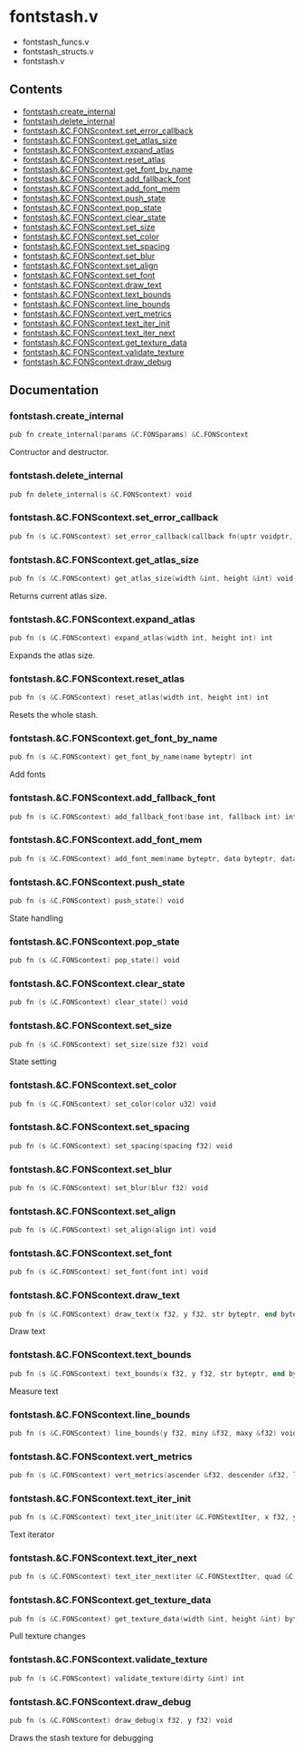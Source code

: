 # fontstash.v
- fontstash_funcs.v
- fontstash_structs.v
- fontstash.v
## Contents
- [fontstash.create_internal](#fontstashcreate_internal)
- [fontstash.delete_internal](#fontstashdelete_internal)
- [fontstash.&C.FONScontext.set_error_callback](#fontstashcfonscontextset_error_callback)
- [fontstash.&C.FONScontext.get_atlas_size](#fontstashcfonscontextget_atlas_size)
- [fontstash.&C.FONScontext.expand_atlas](#fontstashcfonscontextexpand_atlas)
- [fontstash.&C.FONScontext.reset_atlas](#fontstashcfonscontextreset_atlas)
- [fontstash.&C.FONScontext.get_font_by_name](#fontstashcfonscontextget_font_by_name)
- [fontstash.&C.FONScontext.add_fallback_font](#fontstashcfonscontextadd_fallback_font)
- [fontstash.&C.FONScontext.add_font_mem](#fontstashcfonscontextadd_font_mem)
- [fontstash.&C.FONScontext.push_state](#fontstashcfonscontextpush_state)
- [fontstash.&C.FONScontext.pop_state](#fontstashcfonscontextpop_state)
- [fontstash.&C.FONScontext.clear_state](#fontstashcfonscontextclear_state)
- [fontstash.&C.FONScontext.set_size](#fontstashcfonscontextset_size)
- [fontstash.&C.FONScontext.set_color](#fontstashcfonscontextset_color)
- [fontstash.&C.FONScontext.set_spacing](#fontstashcfonscontextset_spacing)
- [fontstash.&C.FONScontext.set_blur](#fontstashcfonscontextset_blur)
- [fontstash.&C.FONScontext.set_align](#fontstashcfonscontextset_align)
- [fontstash.&C.FONScontext.set_font](#fontstashcfonscontextset_font)
- [fontstash.&C.FONScontext.draw_text](#fontstashcfonscontextdraw_text)
- [fontstash.&C.FONScontext.text_bounds](#fontstashcfonscontexttext_bounds)
- [fontstash.&C.FONScontext.line_bounds](#fontstashcfonscontextline_bounds)
- [fontstash.&C.FONScontext.vert_metrics](#fontstashcfonscontextvert_metrics)
- [fontstash.&C.FONScontext.text_iter_init](#fontstashcfonscontexttext_iter_init)
- [fontstash.&C.FONScontext.text_iter_next](#fontstashcfonscontexttext_iter_next)
- [fontstash.&C.FONScontext.get_texture_data](#fontstashcfonscontextget_texture_data)
- [fontstash.&C.FONScontext.validate_texture](#fontstashcfonscontextvalidate_texture)
- [fontstash.&C.FONScontext.draw_debug](#fontstashcfonscontextdraw_debug)

## Documentation
### fontstash.create_internal
```v
pub fn create_internal(params &C.FONSparams) &C.FONScontext
```
Contructor and destructor.

### fontstash.delete_internal
```v
pub fn delete_internal(s &C.FONScontext) void
```
### fontstash.&C.FONScontext.set_error_callback
```v
pub fn (s &C.FONScontext) set_error_callback(callback fn(uptr voidptr, error int, val int), uptr voidptr) void
```
### fontstash.&C.FONScontext.get_atlas_size
```v
pub fn (s &C.FONScontext) get_atlas_size(width &int, height &int) void
```
Returns current atlas size.

### fontstash.&C.FONScontext.expand_atlas
```v
pub fn (s &C.FONScontext) expand_atlas(width int, height int) int
```
Expands the atlas size.

### fontstash.&C.FONScontext.reset_atlas
```v
pub fn (s &C.FONScontext) reset_atlas(width int, height int) int
```
Resets the whole stash.

### fontstash.&C.FONScontext.get_font_by_name
```v
pub fn (s &C.FONScontext) get_font_by_name(name byteptr) int
```
Add fonts

### fontstash.&C.FONScontext.add_fallback_font
```v
pub fn (s &C.FONScontext) add_fallback_font(base int, fallback int) int
```
### fontstash.&C.FONScontext.add_font_mem
```v
pub fn (s &C.FONScontext) add_font_mem(name byteptr, data byteptr, data_size int, free_data int) int
```
### fontstash.&C.FONScontext.push_state
```v
pub fn (s &C.FONScontext) push_state() void
```
State handling

### fontstash.&C.FONScontext.pop_state
```v
pub fn (s &C.FONScontext) pop_state() void
```
### fontstash.&C.FONScontext.clear_state
```v
pub fn (s &C.FONScontext) clear_state() void
```
### fontstash.&C.FONScontext.set_size
```v
pub fn (s &C.FONScontext) set_size(size f32) void
```
State setting

### fontstash.&C.FONScontext.set_color
```v
pub fn (s &C.FONScontext) set_color(color u32) void
```
### fontstash.&C.FONScontext.set_spacing
```v
pub fn (s &C.FONScontext) set_spacing(spacing f32) void
```
### fontstash.&C.FONScontext.set_blur
```v
pub fn (s &C.FONScontext) set_blur(blur f32) void
```
### fontstash.&C.FONScontext.set_align
```v
pub fn (s &C.FONScontext) set_align(align int) void
```
### fontstash.&C.FONScontext.set_font
```v
pub fn (s &C.FONScontext) set_font(font int) void
```
### fontstash.&C.FONScontext.draw_text
```v
pub fn (s &C.FONScontext) draw_text(x f32, y f32, str byteptr, end byteptr) f32
```
Draw text

### fontstash.&C.FONScontext.text_bounds
```v
pub fn (s &C.FONScontext) text_bounds(x f32, y f32, str byteptr, end byteptr, bounds &f32) f32
```
Measure text

### fontstash.&C.FONScontext.line_bounds
```v
pub fn (s &C.FONScontext) line_bounds(y f32, miny &f32, maxy &f32) void
```
### fontstash.&C.FONScontext.vert_metrics
```v
pub fn (s &C.FONScontext) vert_metrics(ascender &f32, descender &f32, lineh &f32) void
```
### fontstash.&C.FONScontext.text_iter_init
```v
pub fn (s &C.FONScontext) text_iter_init(iter &C.FONStextIter, x f32, y f32, str byteptr, end byteptr) int
```
Text iterator

### fontstash.&C.FONScontext.text_iter_next
```v
pub fn (s &C.FONScontext) text_iter_next(iter &C.FONStextIter, quad &C.FONSquad) int
```
### fontstash.&C.FONScontext.get_texture_data
```v
pub fn (s &C.FONScontext) get_texture_data(width &int, height &int) byteptr
```
Pull texture changes

### fontstash.&C.FONScontext.validate_texture
```v
pub fn (s &C.FONScontext) validate_texture(dirty &int) int
```
### fontstash.&C.FONScontext.draw_debug
```v
pub fn (s &C.FONScontext) draw_debug(x f32, y f32) void
```
Draws the stash texture for debugging
